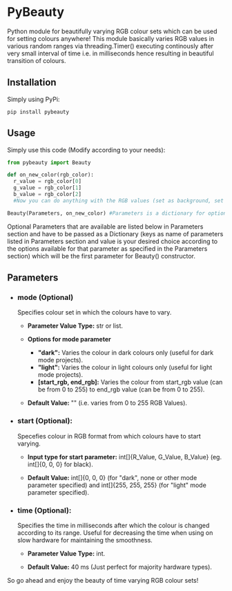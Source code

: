 # PyBeauty

Python module for beautifully varying RGB colour sets which can be used for setting colours anywhere!
This module basically varies RGB values in various random ranges via threading.Timer() executing continously after very
small interval of time i.e. in milliseconds hence resulting in beautiful transition of colours.

## Installation

Simply using PyPi:

```
pip install pybeauty
```

## Usage

Simply use this code (Modify according to your needs):

```python
from pybeauty import Beauty

def on_new_color(rgb_color):
  r_value = rgb_color[0]
  g_value = rgb_color[1]
  b_value = rgb_color[2]
  #Now you can do anything with the RGB values (set as background, set as text colour, etc..).

Beauty(Parameters, on_new_color) #Parameters is a dictionary for optional parameters (More about them specified below).
```

Optional Parameters that are available are listed below in Parameters section and have to be passed as a Dictionary (keys as name of parameters listed in Parameters section and value is your desired choice according to the options available for that parameter as specified in the Parameters section) which will be the first parameter for Beauty() constructor.

## Parameters
- ### mode (Optional)
  
  Specifies colour set in which the colours have to vary.
  
  - **Parameter Value Type:** str or list.
  
  - **Options for mode parameter**
    - **"dark":** Varies the colour in dark colours only (useful for dark mode projects).
    - **"light":** Varies the colour in light colours only (useful for light mode projects).
    - **[start_rgb, end_rgb]:** Varies the colour from start_rgb value (can be from 0 to 255) to end_rgb value (can be from 0 to 255).
  
  - **Default Value:** "" (i.e. varies from 0 to 255 RGB Values).

- ### start (Optional):
  
  Specefies colour in RGB format from which colours have to start varying.
  
  - **Input type for start parameter:** int[]{R_Value, G_Value, B_Value} (eg. int[]{0, 0, 0} for black).
  
  - **Default Value:** int[]{0, 0, 0} (for "dark", none or other mode parameter specified) and int[]{255, 255, 255} (for "light" mode parameter specified).

- ### time (Optional):
  
  Specifies the time in milliseconds after which the colour is changed according to its range.
  Useful for decreasing the time when using on slow hardware for maintaining the smoothness.
  
  - **Parameter Value Type:** int.
  
  - **Default Value:** 40 ms (Just perfect for majority hardware types).
  
So go ahead and enjoy the beauty of time varying RGB colour sets!
